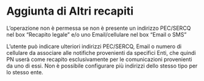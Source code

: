 # Aggiunta di Altri recapiti

L’operazione non è permessa se non è presente un indirizzo PEC/SERCQ nel box “Recapito legale” e/o uno Email/cellulare nel box “Email o SMS”

L’utente può indicare ulteriori indirizzi PEC/SERCQ, Email o numero di cellulare da associare alle notifiche provenienti da specifici Enti, che quindi PN userà come recapito esclusivamente per le comunicazioni provenienti da uno di essi. Non è possibile configurare più indirizzi dello stesso tipo per lo stesso ente.

<figure><img src="../../../../.gitbook/assets/Screenshot 2025-06-12 at 17.47.44.png" alt=""><figcaption></figcaption></figure>

<figure><img src="../../../../.gitbook/assets/Screenshot 2025-06-12 at 17.48.47.png" alt=""><figcaption></figcaption></figure>
